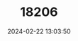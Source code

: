 ---
title: "18206"
category: "Procambarus nechesae"
draft: false
date: 2024-02-22 13:03:50
languages:
  English: ["Neches Crayfish"]
---